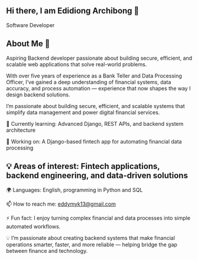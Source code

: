 ## Hi there, I am Edidiong Archibong 👋
Software Developer

## About Me 🚀

Aspiring Backend developer passionate about building secure, efficient, and scalable web applications that solve real-world problems.

With over five years of experience as a Bank Teller and Data Processing Officer, I’ve gained a deep understanding of financial systems, data accuracy, and process automation — experience that now shapes the way I design backend solutions.

I’m passionate about building secure, efficient, and scalable systems that simplify data management and power digital financial services.

🌱 Currently learning: Advanced Django, REST APIs, and backend system architecture

🔭 Working on: A Django-based fintech app for automating financial data processing

## 💡 Areas of interest: Fintech applications, backend engineering, and data-driven solutions

🌍 Languages: English, programming in Python and SQL

📫 How to reach me: eddymyk13@gmail.com

⚡ Fun fact: I enjoy turning complex financial and data processes into simple automated workflows.

💡 I’m passionate about creating backend systems that make financial operations smarter, faster, and more reliable — helping bridge the gap between finance and technology.

